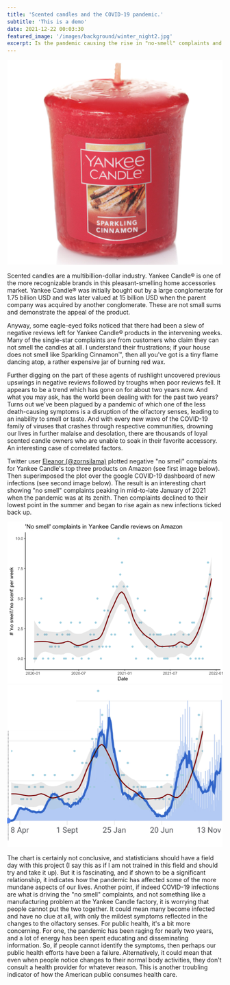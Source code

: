 ```yaml
---
title: 'Scented candles and the COVID-19 pandemic.'
subtitle: 'This is a demo'
date: 2021-12-22 00:03:30
featured_image: '/images/background/winter_night2.jpg'
excerpt: Is the pandemic causing the rise in "no-smell" complaints and product reviews? What I don't know will shock me more at 11
---
```


![](/images/blog_images/2021-12-22-Yankee.png)

Scented candles are a multibillion-dollar industry. Yankee Candle&reg; is one of the more recognizable brands in this pleasant-smelling home accessories market. Yankee Candle&reg; was initially bought out by a large conglomerate for 1.75 billion USD and was later valued at 15 billion USD when the parent company was acquired by another conglomerate. These are not small sums and demonstrate the appeal of the product. 

Anyway, some eagle-eyed folks noticed that there had been a slew of negative reviews left for Yankee Candle&reg; products in the intervening weeks. Many of the single-star complaints are from customers who claim they can not smell the candles at all. I understand their frustrations; if your house does not smell like Sparkling Cinnamon&trade;, then all you've got is a tiny flame dancing atop, a rather expensive jar of burning red wax.

Further digging on the part of these agents of rushlight uncovered previous upswings in negative reviews followed by troughs when poor reviews fell. It appears to be a trend which has gone on for about two years now. And what you may ask, has the world been dealing with for the past two years? Turns out we've been plagued by a pandemic of which one of the less death-causing symptoms is a disruption of the olfactory senses, leading to an inability to smell or taste. And with every new wave of the COVID-19 family of viruses that crashes through respective communities, drowning our lives in further malaise and desolation, there are thousands of loyal scented candle owners who are unable to soak in their favorite accessory. An interesting case of correlated factors. 

Twitter user [Eleanor (@zornsilama)](https://twitter.com/zornsllama/status/1473575508784955394?s=21) plotted negative "no smell" complaints for Yankee Candle's top three products on Amazon (see first image below). Then superimposed the plot over the google COVID-19 dashboard of new infections (see second image below). The result is an interesting chart showing "no smell" complaints peaking in mid-to-late January of 2021 when the pandemic was at its zenith. Then complaints declined to their lowest point in the summer and began to rise again as new infections ticked back up.

<div class="gallery" data-columns="1">
	<img src="/images/blog_images/2021-12-22-Yankee2.png">
	<img src="/images/blog_images/2021-12-22-Yankee3.png">
</div>

The chart is certainly not conclusive, and statisticians should have a field day with this project (I say this as if I am not trained in this field and should try and take it up). But it is fascinating, and if shown to be a significant relationship, it indicates how the pandemic has affected some of the more mundane aspects of our lives. Another point, if indeed COVID-19 infections are what is driving the "no smell" complaints, and not something like a manufacturing problem at the Yankee Candle factory, it is worrying that people cannot put the two together. It could mean many become infected and have no clue at all, with only the mildest symptoms reflected in the changes to the olfactory senses. For public health, it's a bit more concerning. For one, the pandemic has been raging for nearly two years, and a lot of energy has been spent educating and disseminating information. So, if people cannot identify the symptoms, then perhaps our public health efforts have been a failure. Alternatively, it could mean that even when people notice changes to their normal body activities, they don't consult a health provider for whatever reason. This is another troubling indicator of how the American public consumes health care.
